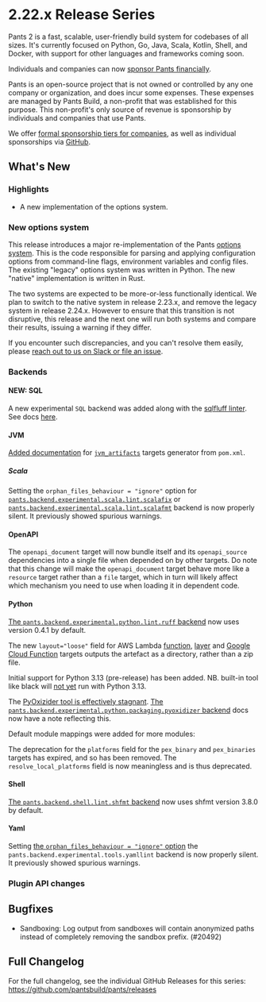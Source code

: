 # 2.22.x Release Series

Pants 2 is a fast, scalable, user-friendly build system for codebases of all sizes. It's currently focused on Python, Go, Java, Scala, Kotlin, Shell, and Docker, with support for other languages and frameworks coming soon.

Individuals and companies can now [sponsor Pants financially](https://www.pantsbuild.org/sponsorship).

Pants is an open-source project that is not owned or controlled by any one company or organization, and does incur some expenses. These expenses are managed by Pants Build, a non-profit that was established for this purpose. This non-profit's only source of revenue is sponsorship by individuals and companies that use Pants.

We offer [formal sponsorship tiers for companies](https://www.pantsbuild.org/sponsorship), as well as individual sponsorships via [GitHub](https://github.com/sponsors/pantsbuild).

## What's New

### Highlights

- A new implementation of the options system.

### New options system

This release introduces a major re-implementation of the Pants [options system](https://www.pantsbuild.org/2.22/docs/using-pants/key-concepts/options). This is the code responsible for parsing and applying configuration options from command-line flags, environment variables and config files. The existing "legacy" options system was written in Python. The new "native" implementation is written in Rust.

The two systems are expected to be more-or-less functionally identical. We plan to switch to the native system in release 2.23.x, and remove the legacy system in release 2.24.x. However to ensure that this transition is not disruptive, this release and the next one will run both systems and compare their results, issuing a warning if they differ.

If you encounter such discrepancies, and you can't resolve them easily, please [reach out to us on Slack or file an issue](https://www.pantsbuild.org/community/getting-help).

### Backends

#### NEW: SQL

A new experimental `SQL` backend was added along with the [sqlfluff
linter](https://www.pantsbuild.org/2.22/reference/subsystems/sqlfluff). See
docs [here](https://www.pantsbuild.org/2.22/docs/sql).

#### JVM

[Added documentation](https://www.pantsbuild.org/2.22/docs/jvm/java-and-scala#pomxml)
for [`jvm_artifacts`](https://www.pantsbuild.org/2.22/reference/targets/jvm_artifacts)
targets generator from `pom.xml`.

##### Scala

Setting the `orphan_files_behaviour = "ignore"` option for [`pants.backend.experimental.scala.lint.scalafix`](https://www.pantsbuild.org/2.22/reference/subsystems/scalafix#orphan_files_behavior) or [`pants.backend.experimental.scala.lint.scalafmt`](https://www.pantsbuild.org/2.22/reference/subsystems/scalafmt#orphan_files_behavior) backend is now properly silent. It previously showed spurious warnings.

#### OpenAPI

The `openapi_document` target will now bundle itself and its `openapi_source` dependencies into a single file when depended on by other targets. Do note that this change will make the `openapi_document` target behave more like a `resource` target rather than a `file` target, which in turn will likely affect which mechanism you need to use when loading it in dependent code.

#### Python

[The `pants.backend.experimental.python.lint.ruff` backend](https://www.pantsbuild.org/2.22/reference/subsystems/ruff) now uses version 0.4.1 by default.

The new `layout="loose"` field for AWS Lambda [function](https://www.pantsbuild.org/2.22/reference/targets/python_aws_lambda_function#layout), [layer](https://www.pantsbuild.org/2.22/reference/targets/python_aws_lambda_layer#layout) and [Google Cloud Function](https://www.pantsbuild.org/2.22/reference/targets/python_google_cloud_function#layout) targets outputs the artefact as a directory, rather than a zip file.

Initial support for Python 3.13 (pre-release) has been added. NB. built-in tool like black will [not yet](https://github.com/pantsbuild/pants/issues/20852) run with Python 3.13.

The [PyOxizider tool is effectively stagnant](https://github.com/indygreg/PyOxidizer/issues/7410). [The `pants.backend.experimental.python.packaging.pyoxidizer` backend](https://www.pantsbuild.org/2.22/docs/python/integrations/pyoxidizer) docs now have a note reflecting this.

Default module mappings were added for more modules:

The deprecation for the `platforms` field for the `pex_binary` and `pex_binaries` targets has expired, and so has been removed. The `resolve_local_platforms` field is now meaningless and is thus deprecated.

#### Shell

[The `pants.backend.shell.lint.shfmt` backend](https://www.pantsbuild.org/2.22/docs/shell#shfmt-autoformatter) now uses shfmt version 3.8.0 by default.

#### Yaml

Setting [the `orphan_files_behaviour = "ignore"` option](https://www.pantsbuild.org/2.22/reference/subsystems/yamllint#orphan_files_behavior) the `pants.backend.experimental.tools.yamllint` backend is now properly silent. It previously showed spurious warnings.

### Plugin API changes

## Bugfixes

- Sandboxing: Log output from sandboxes will contain anonymized paths instead of completely removing the sandbox prefix. (#20492)

## Full Changelog

For the full changelog, see the individual GitHub Releases for this series: https://github.com/pantsbuild/pants/releases
